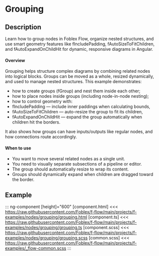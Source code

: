 ﻿# Grouping

## Description

Learn how to group nodes in Foblex Flow, organize nested structures, and use smart geometry features like fIncludePadding, fAutoSizeToFitChildren, and fAutoExpandOnChildHit for dynamic, responsive diagrams in Angular.

#### Overview

Grouping helps structure complex diagrams by combining related nodes into logical blocks. Groups can be moved as a whole, resized dynamically, and used to manage nested structures. This example demonstrates:
- how to create groups (fGroup) and nest them inside each other;
- how to place nodes inside groups (including node-in-node nesting);
- how to control geometry with:
- fIncludePadding — include inner paddings when calculating bounds,
- fAutoSizeToFitChildren — auto-resize the group to fit its children,
- fAutoExpandOnChildHit — expand the group automatically when children hit the borders.

It also shows how groups can have inputs/outputs like regular nodes, and how connections route accordingly.

#### When to use

- You want to move several related nodes as a single unit.
- You need to visually separate subsections of a pipeline or editor.
- The group should automatically resize to wrap its content.
- Groups should dynamically expand when children are dragged toward the border.

## Example

::: ng-component <grouping></grouping> [height]="600"
[component.html] <<< https://raw.githubusercontent.com/Foblex/f-flow/main/projects/f-examples/nodes/grouping/grouping.html
[component.ts] <<< https://raw.githubusercontent.com/Foblex/f-flow/main/projects/f-examples/nodes/grouping/grouping.ts
[component.scss] <<< https://raw.githubusercontent.com/Foblex/f-flow/main/projects/f-examples/nodes/grouping/grouping.scss
[common.scss] <<< https://raw.githubusercontent.com/Foblex/f-flow/main/projects/f-examples/_flow-common.scss
:::



